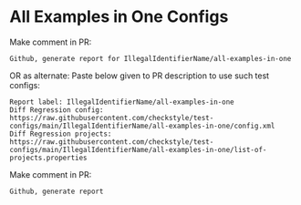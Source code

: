 # All Examples in One Configs
Make comment in PR:
```
Github, generate report for IllegalIdentifierName/all-examples-in-one
```
OR as alternate:
Paste below given to PR description to use such test configs:
```
Report label: IllegalIdentifierName/all-examples-in-one
Diff Regression config: https://raw.githubusercontent.com/checkstyle/test-configs/main/IllegalIdentifierName/all-examples-in-one/config.xml
Diff Regression projects: https://raw.githubusercontent.com/checkstyle/test-configs/main/IllegalIdentifierName/all-examples-in-one/list-of-projects.properties
```
Make comment in PR:
```
Github, generate report
```
